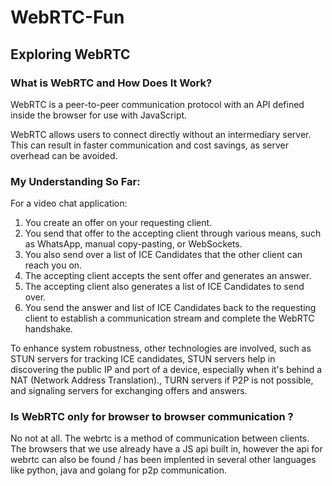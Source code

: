 # WebRTC-Fun
## Exploring WebRTC

### What is WebRTC and How Does It Work?
WebRTC is a peer-to-peer communication protocol with an API defined inside the browser for use with JavaScript.

WebRTC allows users to connect directly without an intermediary server. This can result in faster communication and cost savings, as server overhead can be avoided.

### My Understanding So Far:

For a video chat application:
1. You create an offer on your requesting client.
2. You send that offer to the accepting client through various means, such as WhatsApp, manual copy-pasting, or WebSockets.
3. You also send over a list of ICE Candidates that the other client can reach you on.
4. The accepting client accepts the sent offer and generates an answer.
5. The accepting client also generates a list of ICE Candidates to send over.
6. You send the answer and list of ICE Candidates back to the requesting client to establish a communication stream and complete the WebRTC handshake.

To enhance system robustness, other technologies are involved, such as STUN servers for tracking ICE candidates, STUN servers help in discovering the public IP and port of a device, especially when it's behind a NAT (Network Address Translation)., TURN servers if P2P is not possible, and signaling servers for exchanging offers and answers.

### Is WebRTC only for browser to browser communication ?
No not at all. The webrtc is a method of communication between clients. The browsers that we use already have a JS api built in, however the api for webrtc can also be found / has been implented in several other languages like python, java and golang for p2p communication.
